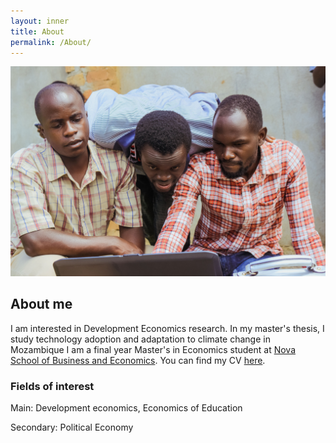 ```yaml
---
layout: inner
title: About
permalink: /About/
---
```

![A image](/img/focusing.jpg)
## About me
I am interested in Development Economics research. In my master's thesis, I study technology adoption and adaptation to climate change in Mozambique I am a final year Master's in Economics student at [Nova School of Business and Economics](https://www.novasbe.unl.pt/en/programs/masters/economics/program). You can find my CV [here]().

### Fields of interest
Main: Development economics, Economics of Education 

Secondary: Political Economy

